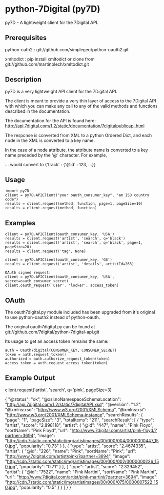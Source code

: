 python-7Digital (py7D)
===============
py7D - A lightweight client for the 7Digital API.

Prerequisites
-------------
 python-oath2 :   git://github.com/simplegeo/python-oauth2.git
 
 xmltodict :      pip install xmltodict or clone from git://github.com/martinblech/xmltodict.git
                

Description
-----------
py7D is a very lightweight API client for the 7Digital API.

The client is meant to provide a very thin layer of access to the 7Digital API
with which you can make any call to any of the valid methods and functions
described in the documentation. 

The documentation for the API is found here:
http://api.7digital.com/1.2/static/documentation/7digitalpublicapi.html

The response is converted from XML to a python Ordered Dict, and each 
node in the XML is converted to a key name. 

In the case of a node attribute, the attribute name is converted to a
key name preceded by the '@' character. For example, 
<track id=123>...</track>
would convert to {'track' : {'@id' : 123, ...}}


Usage
-----
    import py7D
    client = py7D.APIClient("your oauth_consumer_key", "an ISO country code")
    results = client.request(method, function, page=1, pageSize=10)
    results = client.request(method, function)

Examples
-------
    client = py7D.APIClient(oauth_consumer_key, 'USA')
    results = client.request('artist', 'search', q='black')
    results = client.request('artist', 'search', q='black', page=1, pageSize=20)
    results = client.request('tag', None)

    client = py7D.APIClient(oauth_consumer_key, 'GB')
    results = client.request('artist', 'details', artistId=263)
    
    OAuth signed request:
    client = py7D.APIClient(oauth_consumer_key, 'USA', secret=oauth_consumer_secret)
    client.oauth_request('user', 'locker', access_token)
    

OAuth
-----
The oauth7digital.py module included has been upgraded from it's original
to use python-oauth2 instead of python-oauth.

The original oauth7digital.py can be found at 
git://github.com/7digital/python-7digital-api.git

Its usage to get an access token remains the same:

    auth = Oauth7digital(CONSUMER_KEY, CONSUMER_SECRET)
    token = auth.request_token()
    authorized = auth.authorize_request_token(token)
    access_token = auth.request_access_token(token)
 
Example Output
--------------
client.request('artist', 'search', q='pink', pageSize=3)

{
    "@status": "ok", 
    "@xsi:noNamespaceSchemaLocation": "http://api.7digital.com/1.2/static/7digitalAPI.xsd", 
    "@version": "1.2", 
    "@xmlns:xsd": "http://www.w3.org/2001/XMLSchema", 
    "@xmlns:xsi": "http://www.w3.org/2001/XMLSchema-instance", 
    "searchResults": {
        "page": "1", 
        "pageSize": "3", 
        "totalItems": "211", 
        "searchResult": [
            {
                "type": "artist", 
                "score": "2.898118", 
                "artist": {
                    "@id": "447", 
                    "name": "Pink Floyd", 
                    "sortName": "Pink Floyd", 
                    "url": "http://www.7digital.com/artist/pink-floyd/?partner=3694", 
                    "image": "http://cdn.7static.com/static/img/artistimages/00/000/004/0000000447_150.jpg", 
                    "popularity": "0.73"
                }
            }, 
            {
                "type": "artist", 
                "score": "2.4674335", 
                "artist": {
                    "@id": "226", 
                    "name": "Pink", 
                    "sortName": "Pink", 
                    "url": "http://www.7digital.com/artist/pink/?partner=3694", 
                    "image": "http://cdn.7static.com/static/img/artistimages/00/000/002/0000000226_150.jpg", 
                    "popularity": "0.71"
                }
            }, 
            {
                "type": "artist", 
                "score": "2.329452", 
                "artist": {
                    "@id": "7522", 
                    "name": "Pink Martini", 
                    "sortName": "Pink Martini", 
                    "url": "http://www.7digital.com/artist/pink-martini/?partner=3694", 
                    "image": "http://cdn.7static.com/static/img/artistimages/00/000/075/0000007522_150.jpg", 
                    "popularity": "0.5"
                }
            }
        ]
    }
}
